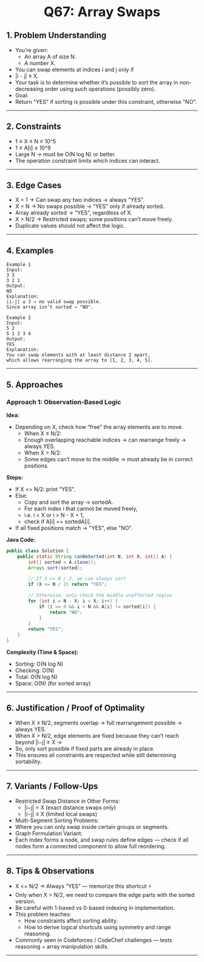 <!-- #region 67-Array Swaps -->

<h1 style="text-align:center; font-size:2.5em; font-weight:bold;">Q67: Array Swaps</h1>

## 1. Problem Understanding

- You’re given:
  * An array A of size N.
  * A number X.
- You can swap elements at indices i and j only if
- |i - j| ≥ X.
- Your task is to determine whether it’s possible to sort the array in non-decreasing order using such operations (possibly zero).
- Goal:
- Return "YES" if sorting is possible under this constraint, otherwise "NO".
---

## 2. Constraints

- 1 ≤ X ≤ N ≤ 10^5
- 1 ≤ A[i] ≤ 10^9
- Large N → must be O(N log N) or better.
- The operation constraint limits which indices can interact.
---

## 3. Edge Cases

- X = 1 → Can swap any two indices → always "YES".
- X = N → No swaps possible → "YES" only if already sorted.
- Array already sorted → "YES", regardless of X.
- X > N/2 → Restricted swaps; some positions can’t move freely.
- Duplicate values should not affect the logic.
---

## 4. Examples

```text
Example 1
Input:
3 3
3 2 1
Output:
NO
Explanation:
|i-j| ≥ 3 → no valid swap possible.
Since array isn’t sorted → "NO".

Example 2
Input:
5 2
5 1 2 3 4
Output:
YES
Explanation:
You can swap elements with at least distance 2 apart,
which allows rearranging the array to [1, 2, 3, 4, 5].
```

---

## 5. Approaches

### Approach 1: Observation-Based Logic

**Idea:**
- Depending on X, check how “free” the array elements are to move.
  * When X ≤ N/2:
  * Enough overlapping reachable indices → can rearrange freely → always YES.
  * When X > N/2:
  * Some edges can’t move to the middle → must already be in correct positions.

**Steps:**
- If X <= N/2: print "YES".
- Else:
  * Copy and sort the array → sortedA.
  * For each index i that cannot be moved freely,
  * i.e. i < X or i > N - X + 1,
  * check if A[i] == sortedA[i].
- If all fixed positions match → "YES", else "NO".

**Java Code:**
```java
public class Solution {
    public static String canBeSorted(int N, int X, int[] A) {
        int[] sorted = A.clone();
        Arrays.sort(sorted);

        // If X <= N / 2, we can always sort
        if (X <= N / 2) return "YES";

        // Otherwise, only check the middle unaffected region
        for (int i = N - X; i < X; i++) {
            if (i >= 0 && i < N && A[i] != sorted[i]) {
                return "NO";
            }
        }
        return "YES";
    }
}
```

**Complexity (Time & Space):**
- Sorting: O(N log N)
- Checking: O(N)
- Total: O(N log N)
- Space: O(N) (for sorted array)

---

## 6. Justification / Proof of Optimality

- When X ≤ N/2, segments overlap → full rearrangement possible → always YES.
- When X > N/2, edge elements are fixed because they can’t reach beyond |i−j| ≥ X →
- So, only sort possible if fixed parts are already in place.
- This ensures all constraints are respected while still determining sortability.
---

## 7. Variants / Follow-Ups

- Restricted Swap Distance in Other Forms:
  * |i−j| = X (exact distance swaps only)
  * |i−j| ≤ X (limited local swaps)
- Multi-Segment Sorting Problems:
- Where you can only swap inside certain groups or segments.
- Graph Formulation Variant:
- Each index forms a node, and swap rules define edges — check if all nodes form a connected component to allow full reordering.
---

## 8. Tips & Observations

- X <= N/2 → Always “YES” — memorize this shortcut ⚡
- Only when X > N/2, we need to compare the edge parts with the sorted version.
- Be careful with 1-based vs 0-based indexing in implementation.
- This problem teaches:
  * How constraints affect sorting ability.
  * How to derive logical shortcuts using symmetry and range reasoning.
- Commonly seen in Codeforces / CodeChef challenges — tests reasoning + array manipulation skills.
---

<!-- #endregion -->
